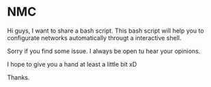 # NMC

Hi guys, I want to share a bash script. This bash script will help you to configurate networks automatically througt a interactive shell.

Sorry if you find some issue. I always be open tu hear your opinions.

I hope to give you a hand at least a little bit xD

Thanks.
